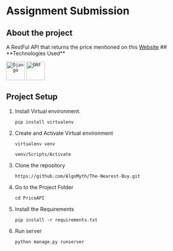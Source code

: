 
# **Assignment Submission**
## **About the project**

<p>A RestFul API that returns the price mentioned on this <a href="https://www.metal.com/Lithium-ion-Battery/202303240001"> Website</a> 
## **Technologies Used**


<div align="left">
 <code><img height="50" src="https://static.djangoproject.com/img/logos/django-logo-negative.png" alt="Django" title="Django" /></code>
 <code><img height="50" src="https://img.shields.io/badge/django%20rest-ff1709?style=for-the-badge&logo=django&logoColor=white" alt="DRF" title="DRF" /></code>
 
</div>


## **Project Setup**

1. Install Virtual environment.
   ```
   pip install virtualenv
   ```
2. Create and Activate Virtual environment
    ```
    virtualenv venv
    ```
    ```
    venv/Scripts/Activate
    ```
3. Clone the repository
    ```
    https://github.com/AlgoMyth/The-Nearest-Buy.git
    ```
4. Go to the Project Folder
    ```
    cd PriceAPI
    ```
5. Install the Requirements
    ```
    pip install -r requirements.txt
    ```
6. Run server
    ```
    python manage.py runserver
    ```
